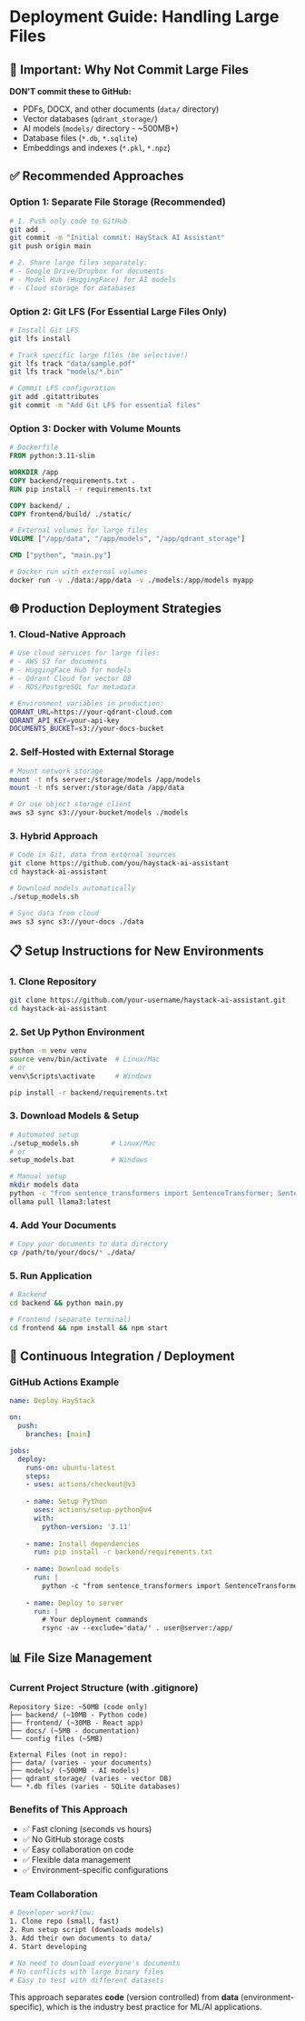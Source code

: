 # Deployment Guide: Handling Large Files

## 🚨 Important: Why Not Commit Large Files

**DON'T commit these to GitHub:**
- PDFs, DOCX, and other documents (`data/` directory)
- Vector databases (`qdrant_storage/`)
- AI models (`models/` directory - ~500MB+)
- Database files (`*.db`, `*.sqlite`)
- Embeddings and indexes (`*.pkl`, `*.npz`)

## ✅ Recommended Approaches

### Option 1: Separate File Storage (Recommended)
```bash
# 1. Push only code to GitHub
git add .
git commit -m "Initial commit: HayStack AI Assistant"
git push origin main

# 2. Share large files separately:
# - Google Drive/Dropbox for documents
# - Model Hub (HuggingFace) for AI models
# - Cloud storage for databases
```

### Option 2: Git LFS (For Essential Large Files Only)
```bash
# Install Git LFS
git lfs install

# Track specific large files (be selective!)
git lfs track "data/sample.pdf"
git lfs track "models/*.bin"

# Commit LFS configuration
git add .gitattributes
git commit -m "Add Git LFS for essential files"
```

### Option 3: Docker with Volume Mounts
```dockerfile
# Dockerfile
FROM python:3.11-slim

WORKDIR /app
COPY backend/requirements.txt .
RUN pip install -r requirements.txt

COPY backend/ .
COPY frontend/build/ ./static/

# External volumes for large files
VOLUME ["/app/data", "/app/models", "/app/qdrant_storage"]

CMD ["python", "main.py"]
```

```bash
# Docker run with external volumes
docker run -v ./data:/app/data -v ./models:/app/models myapp
```

## 🌐 Production Deployment Strategies

### 1. Cloud-Native Approach
```bash
# Use cloud services for large files:
# - AWS S3 for documents
# - HuggingFace Hub for models  
# - Qdrant Cloud for vector DB
# - RDS/PostgreSQL for metadata

# Environment variables in production:
QDRANT_URL=https://your-qdrant-cloud.com
QDRANT_API_KEY=your-api-key
DOCUMENTS_BUCKET=s3://your-docs-bucket
```

### 2. Self-Hosted with External Storage
```bash
# Mount network storage
mount -t nfs server:/storage/models /app/models
mount -t nfs server:/storage/data /app/data

# Or use object storage client
aws s3 sync s3://your-bucket/models ./models
```

### 3. Hybrid Approach
```bash
# Code in Git, data from external sources
git clone https://github.com/you/haystack-ai-assistant
cd haystack-ai-assistant

# Download models automatically
./setup_models.sh

# Sync data from cloud
aws s3 sync s3://your-docs ./data
```

## 📋 Setup Instructions for New Environments

### 1. Clone Repository
```bash
git clone https://github.com/your-username/haystack-ai-assistant.git
cd haystack-ai-assistant
```

### 2. Set Up Python Environment
```bash
python -m venv venv
source venv/bin/activate  # Linux/Mac
# or
venv\Scripts\activate     # Windows

pip install -r backend/requirements.txt
```

### 3. Download Models & Setup
```bash
# Automated setup
./setup_models.sh        # Linux/Mac
# or
setup_models.bat         # Windows

# Manual setup
mkdir models data
python -c "from sentence_transformers import SentenceTransformer; SentenceTransformer('all-MiniLM-L6-v2').save('./models/all-MiniLM-L6-v2')"
ollama pull llama3:latest
```

### 4. Add Your Documents
```bash
# Copy your documents to data directory
cp /path/to/your/docs/* ./data/
```

### 5. Run Application
```bash
# Backend
cd backend && python main.py

# Frontend (separate terminal)
cd frontend && npm install && npm start
```

## 🔄 Continuous Integration / Deployment

### GitHub Actions Example
```yaml
name: Deploy HayStack

on:
  push:
    branches: [main]

jobs:
  deploy:
    runs-on: ubuntu-latest
    steps:
    - uses: actions/checkout@v3
    
    - name: Setup Python
      uses: actions/setup-python@v4
      with:
        python-version: '3.11'
    
    - name: Install dependencies
      run: pip install -r backend/requirements.txt
    
    - name: Download models
      run: |
        python -c "from sentence_transformers import SentenceTransformer; SentenceTransformer('all-MiniLM-L6-v2').save('./models/all-MiniLM-L6-v2')"
    
    - name: Deploy to server
      run: |
        # Your deployment commands
        rsync -av --exclude='data/' . user@server:/app/
```

## 📊 File Size Management

### Current Project Structure (with .gitignore)
```
Repository Size: ~50MB (code only)
├── backend/ (~10MB - Python code)
├── frontend/ (~30MB - React app)
├── docs/ (~5MB - documentation)
└── config files (~5MB)

External Files (not in repo):
├── data/ (varies - your documents)
├── models/ (~500MB - AI models)
├── qdrant_storage/ (varies - vector DB)
└── *.db files (varies - SQLite databases)
```

### Benefits of This Approach
- ✅ Fast cloning (seconds vs hours)
- ✅ No GitHub storage costs
- ✅ Easy collaboration on code
- ✅ Flexible data management
- ✅ Environment-specific configurations

### Team Collaboration
```bash
# Developer workflow:
1. Clone repo (small, fast)
2. Run setup script (downloads models)
3. Add their own documents to data/
4. Start developing

# No need to download everyone's documents
# No conflicts with large binary files
# Easy to test with different datasets
```

This approach separates **code** (version controlled) from **data** (environment-specific), which is the industry best practice for ML/AI applications.
